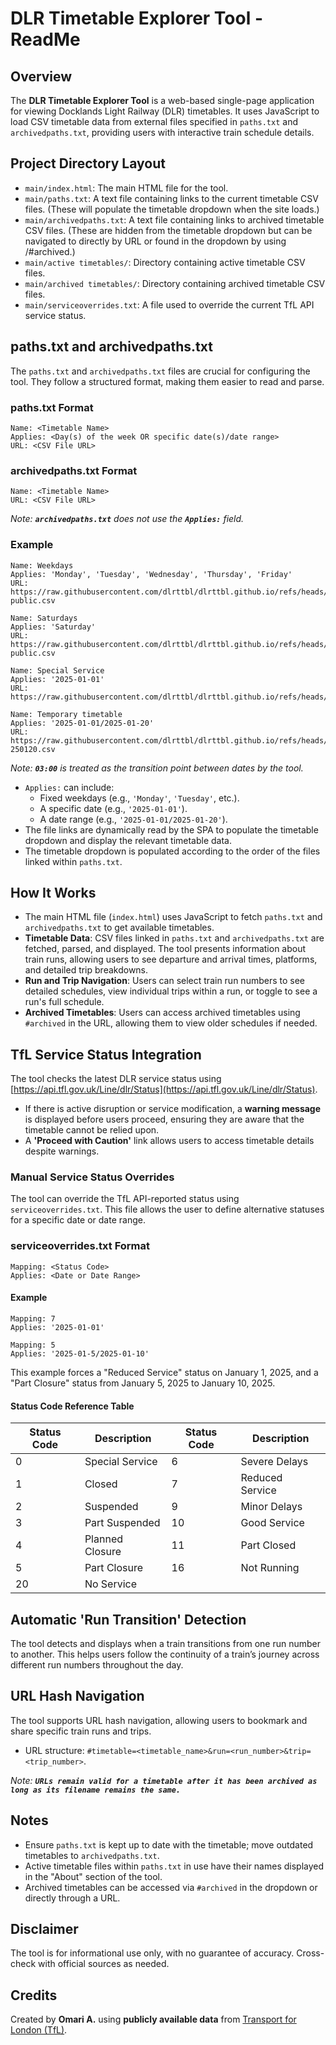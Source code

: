 # DLR Timetable Explorer Tool - ReadMe

## Overview

The **DLR Timetable Explorer Tool** is a web-based single-page application for viewing Docklands Light Railway (DLR) timetables. It uses JavaScript to load CSV timetable data from external files specified in `paths.txt` and `archivedpaths.txt`, providing users with interactive train schedule details.

## Project Directory Layout

- `main/index.html`: The main HTML file for the tool.
- `main/paths.txt`: A text file containing links to the current timetable CSV files. (These will populate the timetable dropdown when the site loads.)
- `main/archivedpaths.txt`: A text file containing links to archived timetable CSV files. (These are hidden from the timetable dropdown but can be navigated to directly by URL or found in the dropdown by using /#archived.)
- `main/active timetables/`: Directory containing active timetable CSV files.
- `main/archived timetables/`: Directory containing archived timetable CSV files.
- `main/serviceoverrides.txt`: A file used to override the current TfL API service status.

## paths.txt and archivedpaths.txt

The `paths.txt` and `archivedpaths.txt` files are crucial for configuring the tool. They follow a structured format, making them easier to read and parse.

### paths.txt Format

```
Name: <Timetable Name>
Applies: <Day(s) of the week OR specific date(s)/date range>
URL: <CSV File URL>
```

### archivedpaths.txt Format

```
Name: <Timetable Name>
URL: <CSV File URL>
```

*Note: ********************************************************`archivedpaths.txt`******************************************************** does not use the ********************************************************`Applies:`******************************************************** field.*

### Example

```
Name: Weekdays
Applies: 'Monday', 'Tuesday', 'Wednesday', 'Thursday', 'Friday'
URL: https://raw.githubusercontent.com/dlrttbl/dlrttbl.github.io/refs/heads/main/active%20timetables/241104mf-public.csv

Name: Saturdays
Applies: 'Saturday'
URL: https://raw.githubusercontent.com/dlrttbl/dlrttbl.github.io/refs/heads/main/active%20timetables/241109sa-public.csv

Name: Special Service
Applies: '2025-01-01'
URL: https://raw.githubusercontent.com/dlrttbl/dlrttbl.github.io/refs/heads/main/active%20timetables/250101public.csv

Name: Temporary timetable
Applies: '2025-01-01/2025-01-20'
URL: https://raw.githubusercontent.com/dlrttbl/dlrttbl.github.io/refs/heads/main/active%20timetables/250101-250120.csv
```

*Note: ********************************************************`03:00`******************************************************** is treated as the transition point between dates by the tool.* 

- `Applies:` can include:
  - Fixed weekdays (e.g., `'Monday'`, `'Tuesday'`, etc.).
  - A specific date (e.g., `'2025-01-01'`).
  - A date range (e.g., `'2025-01-01/2025-01-20'`).
- The file links are dynamically read by the SPA to populate the timetable dropdown and display the relevant timetable data.
- The timetable dropdown is populated according to the order of the files linked within `paths.txt`.

## How It Works

- The main HTML file (`index.html`) uses JavaScript to fetch `paths.txt` and `archivedpaths.txt` to get available timetables.
- **Timetable Data**: CSV files linked in `paths.txt` and `archivedpaths.txt` are fetched, parsed, and displayed. The tool presents information about train runs, allowing users to see departure and arrival times, platforms, and detailed trip breakdowns.
- **Run and Trip Navigation**: Users can select train run numbers to see detailed schedules, view individual trips within a run, or toggle to see a run's full schedule.
- **Archived Timetables**: Users can access archived timetables using `#archived` in the URL, allowing them to view older schedules if needed.

## TfL Service Status Integration

The tool checks the latest DLR service status using [https://api.tfl.gov.uk/Line/dlr/Status](https://api.tfl.gov.uk/Line/dlr/Status).

- If there is active disruption or service modification, a **warning message** is displayed before users proceed, ensuring they are aware that the timetable cannot be relied upon.
- A **'Proceed with Caution'** link allows users to access timetable details despite warnings.

### Manual Service Status Overrides

The tool can override the TfL API-reported status using `serviceoverrides.txt`. This file allows the user to define alternative statuses for a specific date or date range.

### serviceoverrides.txt Format

```
Mapping: <Status Code>
Applies: <Date or Date Range>
```

#### Example

```
Mapping: 7
Applies: '2025-01-01'

Mapping: 5
Applies: '2025-01-5/2025-01-10'
```
This example forces a "Reduced Service" status on January 1, 2025, and a "Part Closure" status from January 5, 2025 to January 10, 2025.

#### Status Code Reference Table

| Status Code | Description     | Status Code | Description     |
| ----------- | --------------- | ----------- | --------------- |
| 0           | Special Service | 6           | Severe Delays   |
| 1           | Closed          | 7           | Reduced Service |
| 2           | Suspended       | 9           | Minor Delays    |
| 3           | Part Suspended  | 10          | Good Service    |
| 4           | Planned Closure | 11          | Part Closed     |
| 5           | Part Closure    | 16          | Not Running     |
| 20          | No Service      |             |                 |

## Automatic 'Run Transition' Detection
The tool detects and displays when a train transitions from one run number to another. This helps users follow the continuity of a train’s journey across different run numbers throughout the day.

## URL Hash Navigation

The tool supports URL hash navigation, allowing users to bookmark and share specific train runs and trips.
- URL structure: `#timetable=<timetable_name>&run=<run_number>&trip=<trip_number>`.
  
*Note: ********************************************************`URLs remain valid for a timetable after it has been archived as long as its filename remains the same.`*********************************************************

## Notes

- Ensure `paths.txt` is kept up to date with the timetable; move outdated timetables to `archivedpaths.txt`.
- Active timetable files within `paths.txt` in use have their names displayed in the "About" section of the tool.
- Archived timetables can be accessed via `#archived` in the dropdown or directly through a URL.

## Disclaimer

The tool is for informational use only, with no guarantee of accuracy. Cross-check with official sources as needed.

## Credits

Created by **Omari A.** using **publicly available data** from [Transport for London (TfL)](https://tfl.gov.uk/corporate/transparency/freedom-of-information/foi-request-detail?referenceId=FOI-2196-2425).

